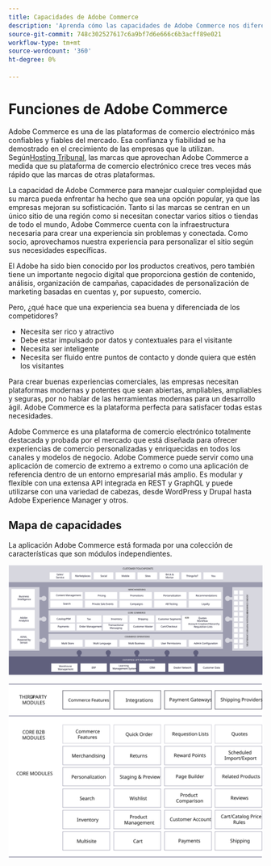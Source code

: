 ```yaml
---
title: Capacidades de Adobe Commerce
description: 'Aprenda cómo las capacidades de Adobe Commerce nos diferencian de los competidores. '
source-git-commit: 748c302527617c6a9bf7d6e666c6b3acff89e021
workflow-type: tm+mt
source-wordcount: '360'
ht-degree: 0%

---
```



# Funciones de Adobe Commerce

Adobe Commerce es una de las plataformas de comercio electrónico más confiables y fiables del mercado. Esa confianza y fiabilidad se ha demostrado en el crecimiento de las empresas que la utilizan. Según[Hosting Tribunal](https://hostingtribunal.com/blog/magento-statistics/#gref), las marcas que aprovechan Adobe Commerce a medida que su plataforma de comercio electrónico crece tres veces más rápido que las marcas de otras plataformas.

La capacidad de Adobe Commerce para manejar cualquier complejidad que su marca pueda enfrentar ha hecho que sea una opción popular, ya que las empresas mejoran su sofisticación. Tanto si las marcas se centran en un único sitio de una región como si necesitan conectar varios sitios o tiendas de todo el mundo, Adobe Commerce cuenta con la infraestructura necesaria para crear una experiencia sin problemas y conectada. Como socio, aprovechamos nuestra experiencia para personalizar el sitio según sus necesidades específicas.

El Adobe ha sido bien conocido por los productos creativos, pero también tiene un importante negocio digital que proporciona gestión de contenido, análisis, organización de campañas, capacidades de personalización de marketing basadas en cuentas y, por supuesto, comercio.

Pero, ¿qué hace que una experiencia sea buena y diferenciada de los competidores?

- Necesita ser rico y atractivo
- Debe estar impulsado por datos y contextuales para el visitante
- Necesita ser inteligente
- Necesita ser fluido entre puntos de contacto y donde quiera que estén los visitantes

Para crear buenas experiencias comerciales, las empresas necesitan plataformas modernas y potentes que sean abiertas, ampliables, ampliables y seguras, por no hablar de las herramientas modernas para un desarrollo ágil. Adobe Commerce es la plataforma perfecta para satisfacer todas estas necesidades.

Adobe Commerce es una plataforma de comercio electrónico totalmente destacada y probada por el mercado que está diseñada para ofrecer experiencias de comercio personalizadas y enriquecidas en todos los canales y modelos de negocio. Adobe Commerce puede servir como una aplicación de comercio de extremo a extremo o como una aplicación de referencia dentro de un entorno empresarial más amplio. Es modular y flexible con una extensa API integrada en REST y GraphQL y puede utilizarse con una variedad de cabezas, desde WordPress y Drupal hasta Adobe Experience Manager y otros.

## Mapa de capacidades

La aplicación Adobe Commerce está formada por una colección de características que son módulos independientes.

![Mapa de funcionalidades de Adobe Commerce](../../assets/playbooks/capabilities-map.svg)

![Mapa de funcionalidades de Adobe Commerce](../../assets/playbooks/capabilities-modules.svg)
